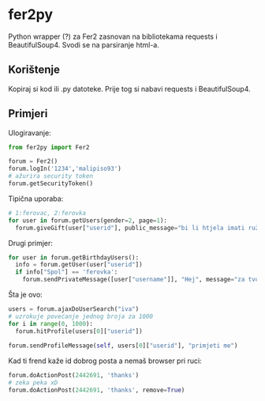 # fer2py

Python wrapper (?) za Fer2 zasnovan na bibliotekama requests i BeautifulSoup4. Svodi se na parsiranje html-a.

## Korištenje

Kopiraj si kod ili .py datoteke. Prije tog si nabavi requests i BeautifulSoup4.

## Primjeri

Ulogiravanje:
``` python
from fer2py import Fer2

forum = Fer2()
forum.logIn('1234','malipiso93')
# ažurira security token
forum.getSecurityToken() 
```

Tipična uporaba:
``` python
# 1:ferovac, 2:ferovka
for user in forum.getUsers(gender=2, page=1): 
  forum.giveGift(user["userid"], public_message="bi li htjela imati ružnog dečka", gift=238)
```

Drugi primjer:
``` python
for user in forum.getBirthdayUsers():
  info = forum.getUser(user["userid"])
  if info["Spol"] == 'ferovka':
    forum.sendPrivateMessage([user["username"]], "Hej", message="za tvoj rođendan te vodim na kavu")
```

Šta je ovo:
``` python
users = forum.ajaxDoUserSearch("iva")
# uzrokuje povećanje jednog broja za 1000
for i in range(0, 1000):
  forum.hitProfile(users[0]["userid"])
  
forum.sendProfileMessage(self, users[0]["userid"], "primjeti me")
```

Kad ti frend kaže id dobrog posta a nemaš browser pri ruci:
``` python
forum.doActionPost(2442691, 'thanks')
# zeka peka xD
forum.doActionPost(2442691, 'thanks', remove=True)
```


